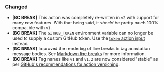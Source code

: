 ### Changed

*   **\[BC BREAK]** This action was completely re-written in `v2` with support for many new features. With that being said, it *should* be pretty much 100% compatible with `v1`.
*   **\[BC BREAK]** The `GITHUB_TOKEN` environment variable can no longer be used to supply a custom GitHub token. Use the [`token` action input][v2.0-token-action-input] instead.
*   **\[BC BREAK]** Improved the rendering of line breaks in tag annotation message bodies. See [Markdown line breaks][v2.0-markdown-line-breaks] for more information.
*   **\[BC BREAK]** Tag names like `v1` and `v1.2` are now considered "stable" as per [GitHub's recommendations for action versioning].

[v2.0-token-action-input]: https://github.lqnt.co/ghalactic/github-release-from-tag/tree/v2.0.0#action-inputs

[v2.0-markdown-line-breaks]: https://github.lqnt.co/ghalactic/github-release-from-tag/tree/v2.0.0#markdown-line-breaks

[github's recommendations for action versioning]: https://github.lqnt.co/actions/toolkit/blob/%40actions/core%401.1.0/docs/action-versioning.md#recommendations
